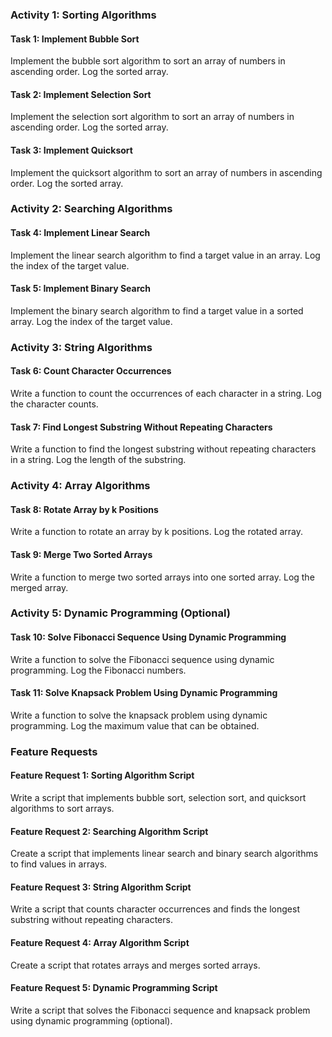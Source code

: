 ### Activity 1: Sorting Algorithms

#### Task 1: Implement Bubble Sort
Implement the bubble sort algorithm to sort an array of numbers in ascending order. Log the sorted array.

#### Task 2: Implement Selection Sort
Implement the selection sort algorithm to sort an array of numbers in ascending order. Log the sorted array.

#### Task 3: Implement Quicksort
Implement the quicksort algorithm to sort an array of numbers in ascending order. Log the sorted array.

### Activity 2: Searching Algorithms

#### Task 4: Implement Linear Search
Implement the linear search algorithm to find a target value in an array. Log the index of the target value.

#### Task 5: Implement Binary Search
Implement the binary search algorithm to find a target value in a sorted array. Log the index of the target value.

### Activity 3: String Algorithms

#### Task 6: Count Character Occurrences
Write a function to count the occurrences of each character in a string. Log the character counts.

#### Task 7: Find Longest Substring Without Repeating Characters
Write a function to find the longest substring without repeating characters in a string. Log the length of the substring.

### Activity 4: Array Algorithms

#### Task 8: Rotate Array by k Positions
Write a function to rotate an array by k positions. Log the rotated array.

#### Task 9: Merge Two Sorted Arrays
Write a function to merge two sorted arrays into one sorted array. Log the merged array.

### Activity 5: Dynamic Programming (Optional)

#### Task 10: Solve Fibonacci Sequence Using Dynamic Programming
Write a function to solve the Fibonacci sequence using dynamic programming. Log the Fibonacci numbers.

#### Task 11: Solve Knapsack Problem Using Dynamic Programming
Write a function to solve the knapsack problem using dynamic programming. Log the maximum value that can be obtained.

### Feature Requests

#### Feature Request 1: Sorting Algorithm Script
Write a script that implements bubble sort, selection sort, and quicksort algorithms to sort arrays.

#### Feature Request 2: Searching Algorithm Script
Create a script that implements linear search and binary search algorithms to find values in arrays.

#### Feature Request 3: String Algorithm Script
Write a script that counts character occurrences and finds the longest substring without repeating characters.

#### Feature Request 4: Array Algorithm Script
Create a script that rotates arrays and merges sorted arrays.

#### Feature Request 5: Dynamic Programming Script
Write a script that solves the Fibonacci sequence and knapsack problem using dynamic programming (optional).
